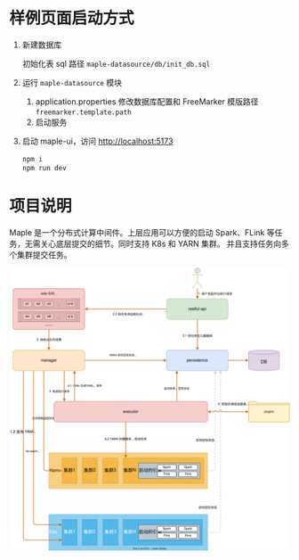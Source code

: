 # 样例页面启动方式

1. 新建数据库

   初始化表 sql 路径 `maple-datasource/db/init_db.sql`

2. 运行 `maple-datasource` 模块

   1. application.properties 修改数据库配置和 FreeMarker 模版路径 `freemarker.template.path`
   2. 启动服务

3. 启动 maple-ui，访问 [http://localhost:5173](http://localhost:5173)

   ```
   npm i
   npm run dev
   ```

# 项目说明

Maple 是一个分布式计算中间件。上层应用可以方便的启动 Spark、FLink 等任务，无需关心底层提交的细节。同时支持 K8s 和 YARN 集群。
并且支持任务向多个集群提交任务。

![](./doc/assets/img/engine_execution.svg)

